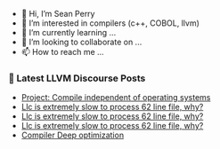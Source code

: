 - 👋 Hi, I’m Sean Perry
- 👀 I’m interested in compilers (c++, COBOL, llvm)
- 🌱 I’m currently learning ...
- 💞️ I’m looking to collaborate on ...
- 📫 How to reach me ...

<!---
s66perry/s66perry is a ✨ special ✨ repository because its `README.md` (this file) appears on your GitHub profile.
You can click the Preview link to take a look at your changes.
--->
### 📕 Latest LLVM Discourse Posts

<!-- DISCOURSE-LLVM:START -->
- [Project: Compile independent of operating systems](https://discourse.llvm.org/t/project-compile-independent-of-operating-systems/79477#post_1)
- [Llc is extremely slow to process 62 line file, why?](https://discourse.llvm.org/t/llc-is-extremely-slow-to-process-62-line-file-why/79468#post_8)
- [Llc is extremely slow to process 62 line file, why?](https://discourse.llvm.org/t/llc-is-extremely-slow-to-process-62-line-file-why/79468#post_7)
- [Llc is extremely slow to process 62 line file, why?](https://discourse.llvm.org/t/llc-is-extremely-slow-to-process-62-line-file-why/79468#post_6)
- [Compiler Deep optimization](https://discourse.llvm.org/t/compiler-deep-optimization/79304#post_5)
<!-- DISCOURSE-LLVM:END -->
